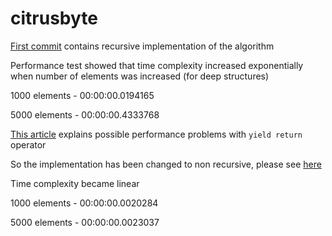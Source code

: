 # citrusbyte

[First commit](https://github.com/zilloy/citrusbyte/commit/7e7241a81fc3487b76049968ec6ad314cfcaee2d) contains recursive implementation of the algorithm

Performance test showed that time complexity increased exponentially when number of elements was increased (for deep structures)

1000 elements - 00:00:00.0194165

5000 elements - 00:00:00.4333768

[This article](https://blogs.msdn.microsoft.com/wesdyer/2007/03/23/all-about-iterators/) explains possible performance problems with `yield return` operator

So the implementation has been changed to non recursive, please see [here](https://github.com/zilloy/citrusbyte/commit/120d1505917d9232f85821a11a22418a0e8edb3d)

Time complexity became linear 

1000 elements - 00:00:00.0020284

5000 elements - 00:00:00.0023037
